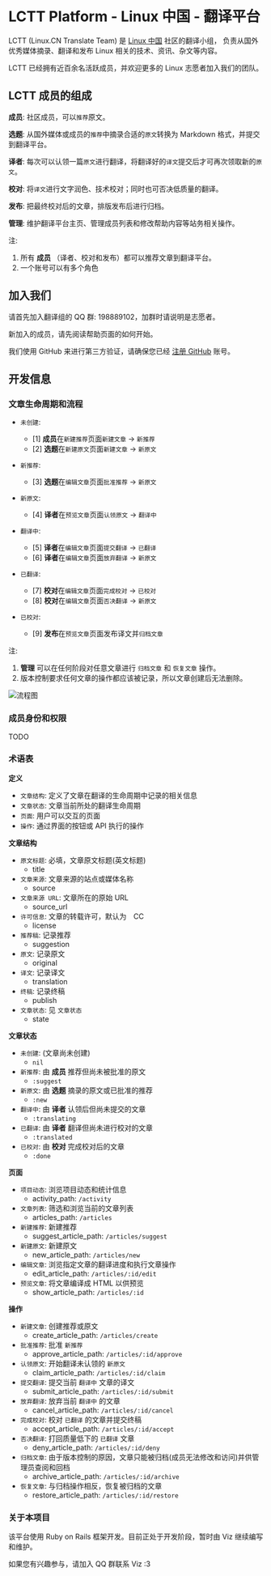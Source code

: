 # LCTT Platform - Linux 中国 - 翻译平台

LCTT (Linux.CN Translate Team) 是 [Linux 中国](http://linux.cn/) 社区的翻译小组，
负责从国外优秀媒体摘录、翻译和发布 Linux 相关的技术、资讯、杂文等内容。

LCTT 已经拥有近百余名活跃成员，并欢迎更多的 Linux 志愿者加入我们的团队。


## LCTT 成员的组成

**成员**: 社区成员，可以`推荐`原文。

**选题**: 从国外媒体或成员的`推荐`中摘录合适的`原文`转换为 Markdown 格式，并提交到翻译平台。

**译者**: 每次可以认领一篇`原文`进行翻译，将翻译好的`译文`提交后才可再次领取新的`原文`。

**校对**: 将`译文`进行文字润色、技术校对；同时也可否决低质量的翻译。

**发布**: 把最终校对后的文章，排版发布后进行归档。

**管理**: 维护翻译平台主页、管理成员列表和修改帮助内容等站务相关操作。

注:

1. 所有 **成员** （译者、校对和发布）都可以推荐文章到翻译平台。
2. 一个账号可以有多个角色


## 加入我们

请首先加入翻译组的 QQ 群: 198889102，加群时请说明是志愿者。

新加入的成员，请先阅读帮助页面的如何开始。

我们使用 GitHub 来进行第三方验证，请确保您已经 [注册 GitHub](https://github.com/join) 账号。


## 开发信息
### 文章生命周期和流程

+ `未创建`:
  - [1] **成员**在`新建推荐`页面`新建文章` -> `新推荐`
  - [2] **选题**在`新建原文`页面`新建文章` -> `新原文`

+ `新推荐`:
  - [3] **选题**在`编辑文章`页面`批准推荐` -> `新原文`

+ `新原文`:
  - [4] **译者**在`预览文章`页面`认领原文` -> `翻译中`

+ `翻译中`:
  - [5] **译者**在`编辑文章`页面`提交翻译` -> `已翻译`
  - [6] **译者**在`编辑文章`页面`放弃翻译` -> `新原文`

+ `已翻译`:
  - [7] **校对**在`编辑文章`页面`完成校对` -> `已校对`
  - [8] **校对**在`编辑文章`页面`否决翻译` -> `新原文`

+ `已校对`:
  - [9] **发布**在`预览文章`页面发布译文并`归档文章`

注:

1. **管理** 可以在任何阶段对任意文章进行 `归档文章` 和 `恢复文章` 操作。
2. 版本控制要求任何文章的操作都应该被记录，所以文章创建后无法删除。

![流程图](https://rawgit.com/vizv/LCTT-Platform/develop/doc/LCTT_FlowChart.svg)


### 成员身份和权限

TODO


### 术语表

**定义**

+ `文章结构`: 定义了文章在翻译的生命周期中记录的相关信息
+ `文章状态`: 文章当前所处的翻译生命周期
+ `页面`: 用户可以交互的页面
+ `操作`: 通过界面的按钮或 API 执行的操作

**文章结构**

+ `原文标题`: 必填，文章原文标题(英文标题)
  - title
+ `文章来源`: 文章来源的站点或媒体名称
  - source
+ `文章来源 URL`: 文章所在的原始 URL
  - source_url
+ `许可信息`: 文章的转载许可，默认为　CC
  - license
+ `推荐稿`: 记录推荐
  - suggestion
+ `原文`: 记录原文
  - original
+ `译文`: 记录译文
  - translation
+ `终稿`: 记录终稿
  - publish
+ `文章状态`: 见 `文章状态`
  - state

**文章状态**

+ `未创建`: (文章尚未创建)
  - `nil`
+ `新推荐`: 由 **成员** 推荐但尚未被批准的原文
  - `:suggest`
+ `新原文`: 由 **选题** 摘录的原文或已批准的推荐
  - `:new`
+ `翻译中`: 由 **译者** 认领后但尚未提交的文章
  - `:translating`
+ `已翻译`: 由 **译者** 翻译但尚未进行校对的文章
  - `:translated`
+ `已校对`: 由 **校对** 完成校对后的文章
  - `:done`

**页面**

+ `项目动态`: 浏览项目动态和统计信息
  - activity_path: `/activity`
+ `文章列表`: 筛选和浏览当前的文章列表
  - articles_path: `/articles`
+ `新建推荐`: 新建推荐
  - suggest_article_path: `/articles/suggest`
+ `新建原文`: 新建原文
  - new_article_path: `/articles/new`
+ `编辑文章`: 浏览指定文章的翻译进度和执行文章操作
  - edit_article_path: `/articles/:id/edit`
+ `预览文章`: 将文章编译成 HTML 以供预览
  - show_article_path: `/articles/:id`

**操作**

+ `新建文章`: 创建推荐或原文
  - create_article_path: `/articles/create`
+ `批准推荐`: 批准 `新推荐`
  - approve_article_path: `/articles/:id/approve`
+ `认领原文`: 开始翻译未认领的 `新原文`
  - claim_article_path: `/articles/:id/claim`
+ `提交翻译`: 提交当前 `翻译中` 文章的译文
  - submit_article_path: `/articles/:id/submit`
+ `放弃翻译`: 放弃当前 `翻译中` 的文章
  - cancel_article_path: `/articles/:id/cancel`
+ `完成校对`: 校对 `已翻译` 的文章并提交终稿
  - accept_article_path: `/articles/:id/accept`
+ `否决翻译`: 打回质量低下的 `已翻译` 文章
  - deny_article_path: `/articles/:id/deny`
+ `归档文章`: 由于版本控制的原因，文章只能被归档(成员无法修改和访问)并供管理员查阅和回档
  - archive_article_path: `/articles/:id/archive`
+ `恢复文章`: 与归档操作相反，恢复被归档的文章
  - restore_article_path: `/articles/:id/restore`

### 关于本项目

该平台使用 Ruby on Rails 框架开发。目前正处于开发阶段，暂时由 Viz 继续编写和维护。

如果您有兴趣参与，请加入 QQ 群联系 Viz :3
